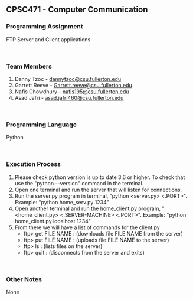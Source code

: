 ## CPSC471 - Computer Communication
### Programming Assignment 
FTP Server and Client applications

<br>

### Team Members
1.  Danny Tzoc - dannytzoc@csu.fullerton.edu
2.  Garrett Reeve - Garrett.reeve@csu.fullerton.edu
3.  Nafis Chowdhury - nafis195@csu.fullerton.edu
4.  Asad Jafri - asad.jafri460@csu.fullerton.edu

<br>

### Programming Language
Python

<br>

### Execution Process
1. Please check python version is up to date 3.6 or higher. To check that use the "python --version" command in the terminal.
2. Open one terminal and run the server that will listen for connections.
3. Run the server.py program in terminal, "python <server.py> <.PORT>". Example: "python home_serv.py 1234"
4. Open another terminal and run the home_client.py program, "<home_client.py> <.SERVER-MACHINE> <.PORT>". Example: "python home_client.py localhost 1234"
5. From there we will have a list of commands for the client.py
    * ftp> get FILE NAME : (downloads file FILE NAME from the server)
    * ftp> put FILE NAME : (uploads file FILE NAME to the server)
    * ftp> ls : (lists files on the server)
    * ftp> quit : (disconnects from the server and exits)

<br>

### Other Notes
None
